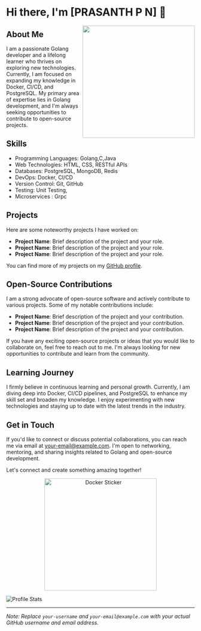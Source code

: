 # Hi there, I'm [PRASANTH P N] 👋

<img align="right" src="[https://raw.githubusercontent.com/your-username/your-username/main/gopher.png](https://unsplash.com/photos/fd9mIBluHkA)" width="300"/>

## About Me

I am a passionate Golang developer and a lifelong learner who thrives on exploring new technologies. Currently, I am focused on expanding my knowledge in Docker, CI/CD, and PostgreSQL. My primary area of expertise lies in Golang development, and I'm always seeking opportunities to contribute to open-source projects.

## Skills

- Programming Languages: Golang,C,Java
- Web Technologies: HTML, CSS, RESTful APIs
- Databases: PostgreSQL, MongoDB, Redis
- DevOps: Docker, CI/CD
- Version Control: Git, GitHub
- Testing: Unit Testing,
- Microservices : Grpc

## Projects

Here are some noteworthy projects I have worked on:

- **Project Name**: Brief description of the project and your role.
- **Project Name**: Brief description of the project and your role.
- **Project Name**: Brief description of the project and your role.

You can find more of my projects on my [GitHub profile](https://github.com/your-username).

## Open-Source Contributions

I am a strong advocate of open-source software and actively contribute to various projects. Some of my notable contributions include:

- **Project Name**: Brief description of the project and your contribution.
- **Project Name**: Brief description of the project and your contribution.
- **Project Name**: Brief description of the project and your contribution.

If you have any exciting open-source projects or ideas that you would like to collaborate on, feel free to reach out to me. I'm always looking for new opportunities to contribute and learn from the community.

## Learning Journey

I firmly believe in continuous learning and personal growth. Currently, I am diving deep into Docker, CI/CD pipelines, and PostgreSQL to enhance my skill set and broaden my knowledge. I enjoy experimenting with new technologies and staying up to date with the latest trends in the industry.

## Get in Touch

If you'd like to connect or discuss potential collaborations, you can reach me via email at [your-email@example.com](mailto:your-email@example.com). I'm open to networking, mentoring, and sharing insights related to Golang and open-source development.

Let's connect and create something amazing together!

<p align="center">
  <img src="https://raw.githubusercontent.com/your-username/your-username/main/docker-sticker.png" alt="Docker Sticker" width="300"/>
</p>

![Profile Stats](https://github-readme-stats.vercel.app/api?username=your-username&show_icons=true)

---

*Note: Replace `your-username` and `your-email@example.com` with your actual GitHub username and email address.*
